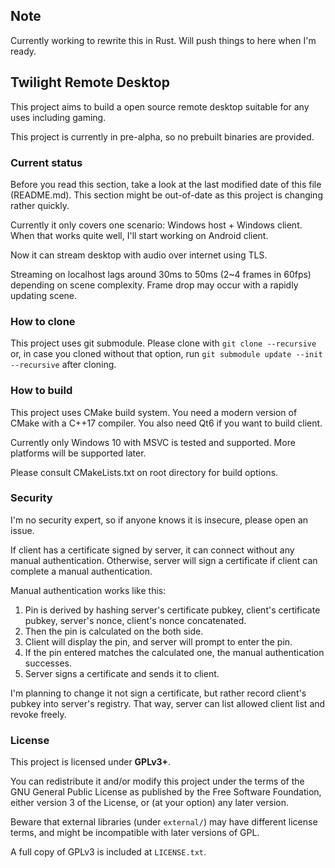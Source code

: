 ## Note
Currently working to rewrite this in Rust.
Will push things to here when I'm ready.

## Twilight Remote Desktop

This project aims to build a open source remote desktop suitable for any uses including gaming.

This project is currently in pre-alpha, so no prebuilt binaries are provided.

### Current status
Before you read this section, take a look at the last modified date of this file (README.md).
This section might be out-of-date as this project is changing rather quickly.

Currently it only covers one scenario: Windows host + Windows client.
When that works quite well, I'll start working on Android client.

Now it can stream desktop with audio over internet using TLS.

Streaming on localhost lags around 30ms to 50ms (2~4 frames in 60fps) depending on scene complexity.
Frame drop may occur with a rapidly updating scene.

### How to clone
This project uses git submodule.
Please clone with `git clone --recursive` or, in case you cloned without that option,
run `git submodule update --init --recursive` after cloning.

### How to build
This project uses CMake build system.
You need a modern version of CMake with a C++17 compiler.
You also need Qt6 if you want to build client.

Currently only Windows 10 with MSVC is tested and supported.
More platforms will be supported later.

Please consult CMakeLists.txt on root directory for build options.

### Security
I'm no security expert, so if anyone knows it is insecure, please open an issue.

If client has a certificate signed by server, it can connect without any manual authentication.
Otherwise, server will sign a certificate if client can complete a manual authentication.

Manual authentication works like this:
1. Pin is derived by hashing server's certificate pubkey, client's certificate pubkey, server's nonce, client's nonce concatenated.
1. Then the pin is calculated on the both side.
1. Client will display the pin, and server will prompt to enter the pin.
1. If the pin entered matches the calculated one, the manual authentication successes.
1. Server signs a certificate and sends it to client.

I'm planning to change it not sign a certificate, but rather record client's pubkey into server's registry.
That way, server can list allowed client list and revoke freely.

### License

This project is licensed under **GPLv3+**.

You can redistribute it and/or modify this project under the terms of the GNU General Public License
as published by the Free Software Foundation, either version 3 of the License, or (at your option) any later version.

Beware that external libraries (under `external/`) may have different license terms,
and might be incompatible with later versions of GPL.

A full copy of GPLv3 is included at `LICENSE.txt`.
